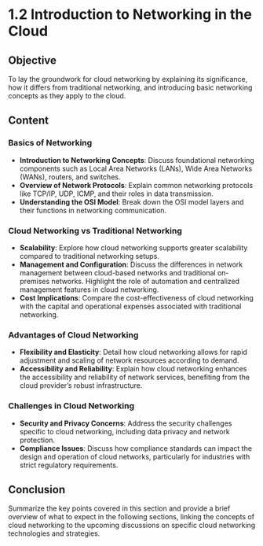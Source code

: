 # 1.2 Introduction to Networking in the Cloud

## Objective

To lay the groundwork for cloud networking by explaining its significance, how it differs from traditional networking, and introducing basic networking concepts as they apply to the cloud.

## Content

### Basics of Networking

- **Introduction to Networking Concepts**: Discuss foundational networking components such as Local Area Networks (LANs), Wide Area Networks (WANs), routers, and switches.
- **Overview of Network Protocols**: Explain common networking protocols like TCP/IP, UDP, ICMP, and their roles in data transmission.
- **Understanding the OSI Model**: Break down the OSI model layers and their functions in networking communication.

### Cloud Networking vs Traditional Networking

- **Scalability**: Explore how cloud networking supports greater scalability compared to traditional networking setups.
- **Management and Configuration**: Discuss the differences in network management between cloud-based networks and traditional on-premises networks. Highlight the role of automation and centralized management features in cloud networking.
- **Cost Implications**: Compare the cost-effectiveness of cloud networking with the capital and operational expenses associated with traditional networking.

### Advantages of Cloud Networking

- **Flexibility and Elasticity**: Detail how cloud networking allows for rapid adjustment and scaling of network resources according to demand.
- **Accessibility and Reliability**: Explain how cloud networking enhances the accessibility and reliability of network services, benefiting from the cloud provider’s robust infrastructure.

### Challenges in Cloud Networking

- **Security and Privacy Concerns**: Address the security challenges specific to cloud networking, including data privacy and network protection.
- **Compliance Issues**: Discuss how compliance standards can impact the design and operation of cloud networks, particularly for industries with strict regulatory requirements.

## Conclusion

Summarize the key points covered in this section and provide a brief overview of what to expect in the following sections, linking the concepts of cloud networking to the upcoming discussions on specific cloud networking technologies and strategies.
